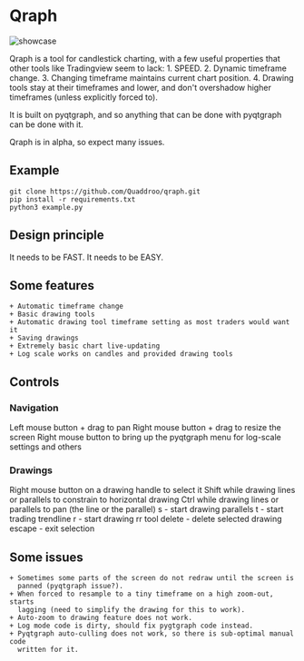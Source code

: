 # Qraph

![showcase](https://media0.giphy.com/media/v1.Y2lkPTc5MGI3NjExNjVpMGlqeWhqM3F1aXl3ZjVjd29pY2RveHIxd3M5MjJpbmhmNTh0dSZlcD12MV9pbnRlcm5hbF9naWZfYnlfaWQmY3Q9Zw/ItxqVuG7kGHFFNgxsY/source.gif)

Qraph is a tool for candlestick charting, with a few useful properties that
other tools like Tradingview seem to lack:
    1. SPEED.
    2. Dynamic timeframe change.
    3. Changing timeframe maintains current chart position.
    4. Drawing tools stay at their timeframes and lower, and don't overshadow
       higher timeframes (unless explicitly forced to).

It is built on pyqtgraph, and so anything that can be done with pyqtgraph can be
done with it.

Qraph is in alpha, so expect many issues.

## Example

```
git clone https://github.com/Quaddroo/qraph.git
pip install -r requirements.txt
python3 example.py
```

## Design principle
It needs to be FAST.
It needs to be EASY.

## Some features
    + Automatic timeframe change
    + Basic drawing tools
    + Automatic drawing tool timeframe setting as most traders would want it
    + Saving drawings
    + Extremely basic chart live-updating
    + Log scale works on candles and provided drawing tools

## Controls
### Navigation
Left mouse button + drag to pan
Right mouse button + drag to resize the screen
Right mouse button to bring up the pyqtgraph menu for log-scale settings and
others

### Drawings
Right mouse button on a drawing handle to select it
Shift while drawing lines or parallels to constrain to horizontal drawing
Ctrl while drawing lines or parallels to pan (the line or the parallel)
s - start drawing parallels
t - start trading trendline
r - start drawing rr tool
delete - delete selected drawing
escape - exit selection

## Some issues
    + Sometimes some parts of the screen do not redraw until the screen is
      panned (pyqtgraph issue?).
    + When forced to resample to a tiny timeframe on a high zoom-out, starts
      lagging (need to simplify the drawing for this to work).
    + Auto-zoom to drawing feature does not work.
    + Log mode code is dirty, should fix pygtgraph code instead.
    + Pyqtgraph auto-culling does not work, so there is sub-optimal manual code
      written for it.
